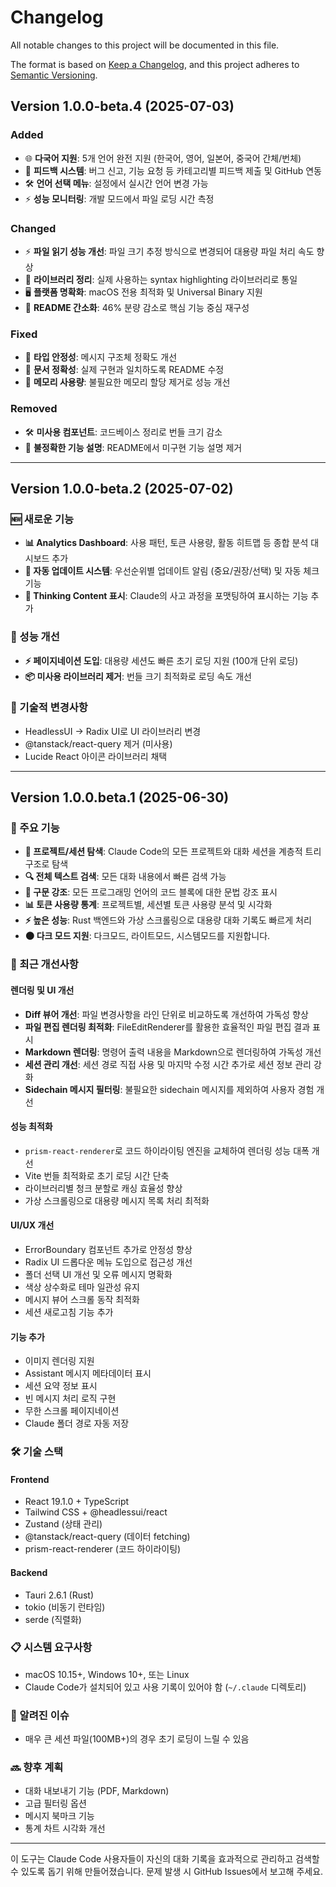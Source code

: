 # Changelog

All notable changes to this project will be documented in this file.

The format is based on [Keep a Changelog](https://keepachangelog.com/en/1.0.0/),
and this project adheres to [Semantic Versioning](https://semver.org/spec/v2.0.0.html).

## Version 1.0.0-beta.4 (2025-07-03)

### Added

- 🌐 **다국어 지원**: 5개 언어 완전 지원 (한국어, 영어, 일본어, 중국어 간체/번체)
- 📧 **피드백 시스템**: 버그 신고, 기능 요청 등 카테고리별 피드백 제출 및 GitHub 연동
- 🛠️ **언어 선택 메뉴**: 설정에서 실시간 언어 변경 가능
- ⚡ **성능 모니터링**: 개발 모드에서 파일 로딩 시간 측정

### Changed

- ⚡ **파일 읽기 성능 개선**: 파일 크기 추정 방식으로 변경되어 대용량 파일 처리 속도 향상
- 🔧 **라이브러리 정리**: 실제 사용하는 syntax highlighting 라이브러리로 통일
- 🖥️ **플랫폼 명확화**: macOS 전용 최적화 및 Universal Binary 지원
- 📝 **README 간소화**: 46% 분량 감소로 핵심 기능 중심 재구성

### Fixed

- 🔧 **타입 안정성**: 메시지 구조체 정확도 개선
- 📝 **문서 정확성**: 실제 구현과 일치하도록 README 수정
- 🚀 **메모리 사용량**: 불필요한 메모리 할당 제거로 성능 개선

### Removed

- 🛠️ **미사용 컴포넌트**: 코드베이스 정리로 번들 크기 감소
- 📝 **불정확한 기능 설명**: README에서 미구현 기능 설명 제거

---

## Version 1.0.0-beta.2 (2025-07-02)

### 🆕 새로운 기능

- **📊 Analytics Dashboard**: 사용 패턴, 토큰 사용량, 활동 히트맵 등 종합 분석 대시보드 추가
- **🔄 자동 업데이트 시스템**: 우선순위별 업데이트 알림 (중요/권장/선택) 및 자동 체크 기능
- **💭 Thinking Content 표시**: Claude의 사고 과정을 포맷팅하여 표시하는 기능 추가

### 🚀 성능 개선

- **⚡ 페이지네이션 도입**: 대용량 세션도 빠른 초기 로딩 지원 (100개 단위 로딩)
- **📦 미사용 라이브러리 제거**: 번들 크기 최적화로 로딩 속도 개선

### 🔧 기술적 변경사항

- HeadlessUI → Radix UI로 UI 라이브러리 변경
- @tanstack/react-query 제거 (미사용)
- Lucide React 아이콘 라이브러리 채택

---

## Version 1.0.0.beta.1 (2025-06-30)

### 🎉 주요 기능

- **📁 프로젝트/세션 탐색**: Claude Code의 모든 프로젝트와 대화 세션을 계층적 트리 구조로 탐색
- **🔍 전체 텍스트 검색**: 모든 대화 내용에서 빠른 검색 가능
- **🎨 구문 강조**: 모든 프로그래밍 언어의 코드 블록에 대한 문법 강조 표시
- **📊 토큰 사용량 통계**: 프로젝트별, 세션별 토큰 사용량 분석 및 시각화
- **⚡ 높은 성능**: Rust 백엔드와 가상 스크롤링으로 대용량 대화 기록도 빠르게 처리
- **🌑 다크 모드 지원**: 다크모드, 라이트모드, 시스템모드를 지원합니다.

### 🚀 최근 개선사항

#### 렌더링 및 UI 개선

- **Diff 뷰어 개선**: 파일 변경사항을 라인 단위로 비교하도록 개선하여 가독성 향상
- **파일 편집 렌더링 최적화**: FileEditRenderer를 활용한 효율적인 파일 편집 결과 표시
- **Markdown 렌더링**: 명령어 출력 내용을 Markdown으로 렌더링하여 가독성 개선
- **세션 관리 개선**: 세션 경로 직접 사용 및 마지막 수정 시간 추가로 세션 정보 관리 강화
- **Sidechain 메시지 필터링**: 불필요한 sidechain 메시지를 제외하여 사용자 경험 개선

#### 성능 최적화

- `prism-react-renderer`로 코드 하이라이팅 엔진을 교체하여 렌더링 성능 대폭 개선
- Vite 번들 최적화로 초기 로딩 시간 단축
- 라이브러리별 청크 분할로 캐싱 효율성 향상
- 가상 스크롤링으로 대용량 메시지 목록 처리 최적화

#### UI/UX 개선

- ErrorBoundary 컴포넌트 추가로 안정성 향상
- Radix UI 드롭다운 메뉴 도입으로 접근성 개선
- 폴더 선택 UI 개선 및 오류 메시지 명확화
- 색상 상수화로 테마 일관성 유지
- 메시지 뷰어 스크롤 동작 최적화
- 세션 새로고침 기능 추가

#### 기능 추가

- 이미지 렌더링 지원
- Assistant 메시지 메타데이터 표시
- 세션 요약 정보 표시
- 빈 메시지 처리 로직 구현
- 무한 스크롤 페이지네이션
- Claude 폴더 경로 자동 저장

### 🛠️ 기술 스택

#### Frontend

- React 19.1.0 + TypeScript
- Tailwind CSS + @headlessui/react
- Zustand (상태 관리)
- @tanstack/react-query (데이터 fetching)
- prism-react-renderer (코드 하이라이팅)

#### Backend

- Tauri 2.6.1 (Rust)
- tokio (비동기 런타임)
- serde (직렬화)

### 📋 시스템 요구사항

- macOS 10.15+, Windows 10+, 또는 Linux
- Claude Code가 설치되어 있고 사용 기록이 있어야 함 (`~/.claude` 디렉토리)

### 🐛 알려진 이슈

- 매우 큰 세션 파일(100MB+)의 경우 초기 로딩이 느릴 수 있음

### 🔜 향후 계획

- 대화 내보내기 기능 (PDF, Markdown)
- 고급 필터링 옵션
- 메시지 북마크 기능
- 통계 차트 시각화 개선

---

이 도구는 Claude Code 사용자들이 자신의 대화 기록을 효과적으로 관리하고 검색할 수 있도록 돕기 위해 만들어졌습니다.
문제 발생 시 GitHub Issues에서 보고해 주세요.
